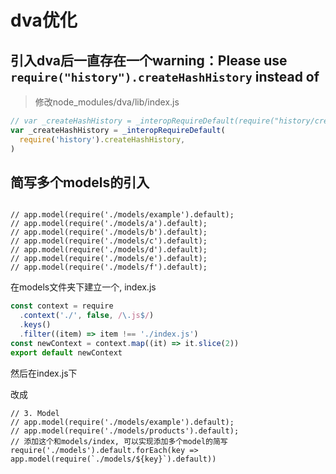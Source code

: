 # dva优化

## 引入dva后一直存在一个warning：Please use `require("history").createHashHistory` instead of

> 修改node_modules/dva/lib/index.js

```js
// var _createHashHistory = _interopRequireDefault(require("history/createHashHistory")); // 把这个改成下面的
var _createHashHistory = _interopRequireDefault(
  require('history').createHashHistory,
)
```

## 简写多个models的引入

```react

// app.model(require('./models/example').default);
// app.model(require('./models/a').default);
// app.model(require('./models/b').default);
// app.model(require('./models/c').default);
// app.model(require('./models/d').default);
// app.model(require('./models/e').default);
// app.model(require('./models/f').default);

```

在models文件夹下建立一个, index.js

```js
const context = require
  .context('./', false, /\.js$/)
  .keys()
  .filter((item) => item !== './index.js')
const newContext = context.map((it) => it.slice(2))
export default newContext
```

然后在index.js下

改成

```react
// 3. Model
// app.model(require('./models/example').default);
// app.model(require('./models/products').default);
// 添加这个和models/index, 可以实现添加多个model的简写
require('./models').default.forEach(key => app.model(require(`./models/${key}`).default))
```

